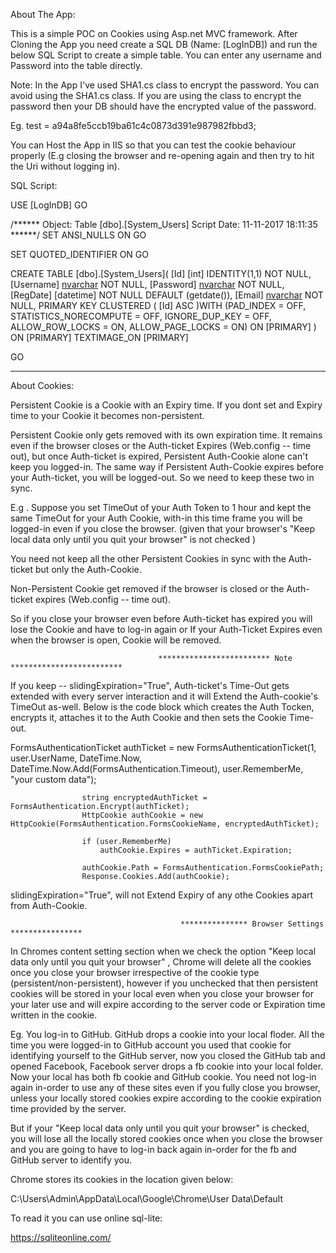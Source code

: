 About The App:

This is a simple POC on Cookies using Asp.net MVC framework. After Cloning the App you need create a SQL DB (Name: [LogInDB]) and run the below SQL Script to create a simple table. You can enter any username and Password into the table directly. 

Note: In the App I've used SHA1.cs class to encrypt the password. You can avoid using the SHA1.cs class. If you are using the class to encrypt the password then your DB should have the encrypted value of the password.

Eg. test = a94a8fe5ccb19ba61c4c0873d391e987982fbbd3;

You can Host the App in IIS so that you can test the cookie behaviour properly (E.g closing the browser and re-opening again and then try to hit the Uri without logging in).

SQL Script:

USE [LogInDB]
GO

/****** Object:  Table [dbo].[System_Users]    Script Date: 11-11-2017 18:11:35 ******/
SET ANSI_NULLS ON
GO

SET QUOTED_IDENTIFIER ON
GO

CREATE TABLE [dbo].[System_Users](
	[Id] [int] IDENTITY(1,1) NOT NULL,
	[Username] [nvarchar](50) NOT NULL,
	[Password] [nvarchar](max) NOT NULL,
	[RegDate] [datetime] NOT NULL DEFAULT (getdate()),
	[Email] [nvarchar](50) NOT NULL,
PRIMARY KEY CLUSTERED 
(
	[Id] ASC
)WITH (PAD_INDEX = OFF, STATISTICS_NORECOMPUTE = OFF, IGNORE_DUP_KEY = OFF, ALLOW_ROW_LOCKS = ON, ALLOW_PAGE_LOCKS = ON) ON [PRIMARY]
) ON [PRIMARY] TEXTIMAGE_ON [PRIMARY]

GO



***************************************************************************************************************************************


About Cookies:

Persistent Cookie is a Cookie with an Expiry time. If you dont set and Expiry time to your Cookie it becomes non-persistent.

Persistent Cookie only gets removed with its own expiration time. It remains even if the browser closes or the Auth-ticket Expires (Web.config -- time out), but once Auth-ticket is expired, Persistent Auth-Cookie alone can't keep you logged-in. The same way if Persistent Auth-Cookie expires before your Auth-ticket, you will be logged-out. So we need to keep these two in sync. 

E.g . Suppose you set TimeOut of your Auth Token to 1 hour and kept the same TimeOut for your Auth Cookie, with-in this time frame you will be logged-in even if you close the browser. (given that your browser's "Keep local data only until you quit your browser" is not checked )

You need not keep all the other Persistent Cookies in sync with the Auth-ticket but only the Auth-Cookie.


Non-Persistent Cookie get removed if the browser is closed or the Auth-ticket expires (Web.config -- time out).

So if you close your browser even before Auth-ticket has expired you will lose the Cookie and have to log-in again or If your Auth-Ticket Expires even when the browser is open, Cookie will be removed.


                                     ************************* Note *************************

If you keep -- slidingExpiration="True", Auth-ticket's Time-Out gets extended with every server interaction and it will Extend the Auth-cookie's TimeOut as-well. Below is the code block which creates the Auth Tocken, encrypts it, attaches it to the Auth Cookie and then sets the Cookie Time-out.

 
FormsAuthenticationTicket authTicket
                        = new FormsAuthenticationTicket(1, user.UserName, DateTime.Now, 
                        DateTime.Now.Add(FormsAuthentication.Timeout), user.RememberMe, "your custom data");

                    string encryptedAuthTicket = FormsAuthentication.Encrypt(authTicket);
                    HttpCookie authCookie = new HttpCookie(FormsAuthentication.FormsCookieName, encryptedAuthTicket);

                    if (user.RememberMe)
                        authCookie.Expires = authTicket.Expiration;

                    authCookie.Path = FormsAuthentication.FormsCookiePath;
                    Response.Cookies.Add(authCookie);

slidingExpiration="True", will not Extend Expiry of any othe Cookies apart from Auth-Cookie.


                                          *************** Browser Settings ****************

In Chromes content setting section when we check the option "Keep local data only until you quit your browser" , Chrome will delete all the cookies once you close your browser irrespective of the cookie type (persistent/non-persistent), however if you unchecked that then persistent cookies will be stored in your local even when you close your browser for your later use and will expire according to the server code or Expiration time written in the cookie.

Eg. You log-in to GitHub. GitHub drops a cookie into your local floder. All the time you were logged-in to GitHub account you used that cookie for identifying yourself to the GitHub server, now you closed the GitHub tab and opened Facebook, Facebook server drops a fb cookie into your local folder. Now your local has both fb cookie and GitHub cookie. You need not log-in again in-order to use any of these sites even if you fully close you browser, unless your locally stored cookies expire according to the cookie expiration time provided by the server.

But if your "Keep local data only until you quit your browser" is checked, you will lose all the locally stored cookies once when you close the browser and you are going to have to log-in back again in-order for the fb and GitHub server to identify you.


Chrome stores its cookies in the location given below:

C:\Users\Admin\AppData\Local\Google\Chrome\User Data\Default

To read it you can use online sql-lite:

https://sqliteonline.com/

